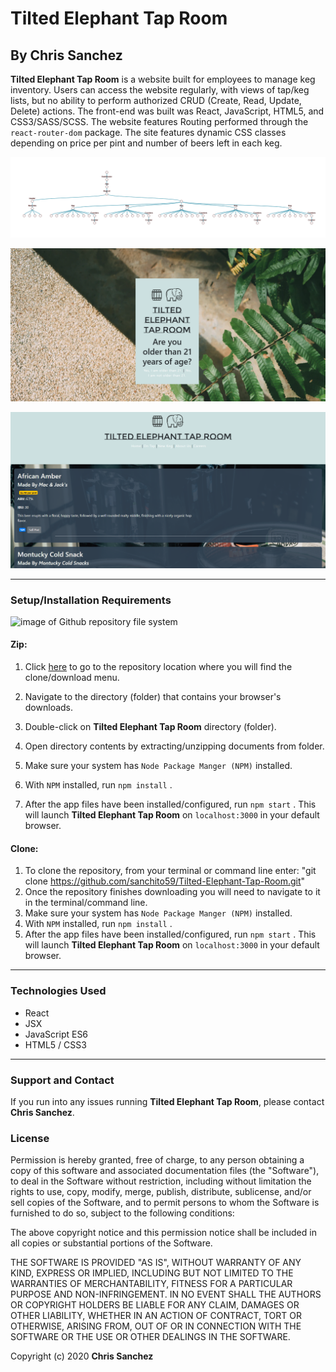 # Tilted Elephant Tap Room

## By **Chris Sanchez**

**Tilted Elephant Tap Room** is a website built for employees to manage keg inventory. Users can access the website regularly, with views of tap/keg lists, but no ability to perform authorized CRUD (Create, Read, Update, Delete) actions. The front-end was built was React, JavaScript, HTML5, and CSS3/SASS/SCSS. The website features Routing performed through the `react-router-dom` package. The site features dynamic CSS classes depending on price per pint and number of beers left in each keg.

![component tree](public/componentTree.png)

![screenshot of age restricted landing page](public/ageRestriction.png)

![screenshot of tap list](public/tapList.png)

 - - -

### Setup/Installation Requirements

![image of Github repository file system](https://i.imgur.com/UStodOA.jpg "read")

#### Zip:

1. Click [here](https://github.com/sanchito59/Tilted-Elephant-Tap-Room.git) to go to the repository location where you will find the clone/download menu.

 2. Navigate to the directory (folder) that contains your browser's downloads.
 3. Double-click on **Tilted Elephant Tap Room** directory (folder).
 4. Open directory contents by extracting/unzipping documents from folder.
 3. Make sure your system has `Node Package Manger (NPM)` installed.
 4. With `NPM` installed, run `npm install` .
 5. After the app files have been installed/configured, run `npm start` . This will launch **Tilted Elephant Tap Room** on `localhost:3000` in your default browser.

#### Clone:

 1. To clone the repository, from your terminal or command line enter: "git clone https://github.com/sanchito59/Tilted-Elephant-Tap-Room.git"
 2. Once the repository finishes downloading you will need to navigate to it in the terminal/command line.
 3. Make sure your system has `Node Package Manger (NPM)` installed.
 4. With `NPM` installed, run `npm install` .
 5. After the app files have been installed/configured, run `npm start` . This will launch **Tilted Elephant Tap Room** on `localhost:3000` in your default browser.

 - - -

<!-- ### Specifications: -->

<!-- |Behavior|Input|Output|
|---|---|---|
|(Read/GET)|User is on the homepage.|Homepage displays featured products and navigation to view all products.|
|(Create/POST) User adds a product to the catalogue of products.|'Vasiva HVAC Comp'|The corresponding pages now have the product added and so does the database. The user is shown a message to inform them of the successful creation.|
|(Read/GET)|User is on the product page.|Product page displays a list of all products. Included is the ability to create products.|
|(Update/PATCH) User changes the product.|'Fire System Alarms'|All pages reflect the changes and so does the database.|
|(Create/POST) User adds a review to the product.|Reviews contain information such as author, review text, and rating.|The product page now has the review added and so does the database. The user is shown a message to inform them of successfully changes.|
|(Update/PATCH) User changes the review's author.|'Michael Smith'|The product page now reflects the changes and so does the database. The user is shown a message to inform them of successful changes.|
|(Delete/DELETE) The user removes a review from a product.|Review for 'Fire System Alarms' is deleted.|The product page now reflects the changes and so does the database. The user is shown a message to inform them of successful changes.|
|(Delete/DELETE) The user deletes a product.|'Fire System Alarms'|The database and all corresponding pages no longer have the product.| -->
 <!-- - - - -->

### Technologies Used

 - React
 - JSX
 - JavaScript ES6
 - HTML5 / CSS3

 - - -

### Support and Contact

If you run into any issues running **Tilted Elephant Tap Room**, please contact **Chris Sanchez**.

### License

Permission is hereby granted, free of charge, to any person obtaining a copy of this software and associated documentation files (the "Software"), to deal in the Software without restriction, including without limitation the rights to use, copy, modify, merge, publish, distribute, sublicense, and/or sell copies of the Software, and to permit persons to whom the Software is furnished to do so, subject to the following conditions:

The above copyright notice and this permission notice shall be included in all copies or substantial portions of the Software.

THE SOFTWARE IS PROVIDED "AS IS", WITHOUT WARRANTY OF ANY KIND, EXPRESS OR IMPLIED, INCLUDING BUT NOT LIMITED TO THE WARRANTIES OF MERCHANTABILITY, FITNESS FOR A PARTICULAR PURPOSE AND NON-INFRINGEMENT. IN NO EVENT SHALL THE AUTHORS OR COPYRIGHT HOLDERS BE LIABLE FOR ANY CLAIM, DAMAGES OR OTHER LIABILITY, WHETHER IN AN ACTION OF CONTRACT, TORT OR OTHERWISE, ARISING FROM, OUT OF OR IN CONNECTION WITH THE SOFTWARE OR THE USE OR OTHER DEALINGS IN THE SOFTWARE.

Copyright (c) 2020 **Chris Sanchez**

